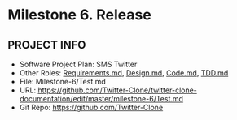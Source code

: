 # Milestone 6. Release

## PROJECT INFO

- Software Project Plan: SMS Twitter
- Other Roles: [Requirements.md](https://github.com/Twitter-Clone/twitter-clone-documentation/blob/master/milestone-6/Requirements.md), [Design.md](https://github.com/Twitter-Clone/twitter-clone-documentation/blob/master/milestone-6/Design.md), [Code.md](https://github.com/Twitter-Clone/twitter-clone-documentation/blob/master/milestone-6/Code.md), [TDD.md](https://github.com/Twitter-Clone/twitter-clone-documentation/blob/master/milestone-6/TDD.md)
- File: Milestone-6/Test.md
- URL: https://github.com/Twitter-Clone/twitter-clone-documentation/edit/master/milestone-6/Test.md 
- Git Repo: https://github.com/Twitter-Clone
